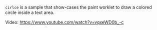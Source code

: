 `cirlce` is a sample that show-cases the paint worklet to draw a colored
circle inside a text area.

Video: https://www.youtube.com/watch?v=vqxeWD0b_-c
